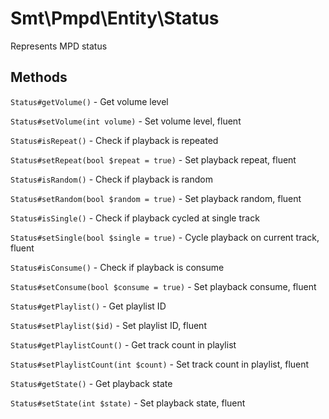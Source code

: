 Smt\Pmpd\Entity\Status
======================

Represents MPD status

Methods
-------

`Status#getVolume()` - Get volume level

`Status#setVolume(int volume)` - Set volume level, fluent

`Status#isRepeat()` - Check if playback is repeated

`Status#setRepeat(bool $repeat = true)` - Set playback repeat, fluent

`Status#isRandom()` - Check if playback is random

`Status#setRandom(bool $random = true)` - Set playback random, fluent

`Status#isSingle()` - Check if playback cycled at single track

`Status#setSingle(bool $single = true)` - Cycle playback on current track, fluent

`Status#isConsume()` - Check if playback is consume

`Status#setConsume(bool $consume = true)` - Set playback consume, fluent

`Status#getPlaylist()` - Get playlist ID

`Status#setPlaylist($id)` - Set playlist ID, fluent

`Status#getPlaylistCount()` - Get track count in playlist

`Status#setPlaylistCount(int $count)` - Set track count in playlist, fluent

`Status#getState()` - Get playback state

`Status#setState(int $state)` - Set playback state, fluent

